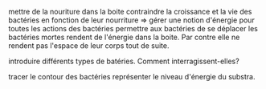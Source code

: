 mettre de la nouriture dans la boite
contraindre la croissance et la vie des bactéries en fonction de leur nourriture
=> gérer une notion d'énergie pour toutes les actions des bactéries
permettre aux bactéries de se déplacer
les bactéries mortes rendent de l'énergie dans la boite.
Par contre elle ne rendent pas l'espace de leur corps tout de suite.

introduire différents types de batéries.
Comment interragissent-elles?

tracer le contour des bactéries
représenter le niveau d'énergie du substra.
